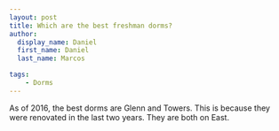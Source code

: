 ```yaml
---
layout: post
title: Which are the best freshman dorms?
author:
  display_name: Daniel
  first_name: Daniel
  last_name: Marcos

tags:
    - Dorms
---
```


As of 2016, the best dorms are Glenn and Towers. This is because they were
renovated in the last two years. They are both on East.
